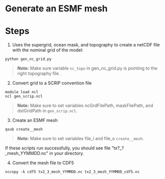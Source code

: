 # Generate an ESMF mesh

Steps
=====

1) Uses the supergrid, ocean mask, and topography to create a netCDF file with the nominal grid of the model:

```
python gen_nc_grid.py
```
> **Note:** Make sure variable ```nc_topo``` in gen_nc_grid.py is pointing to the right topography file .


2) Convert grid to a SCRIP convention file

```
module load ncl
ncl gen_scrip.ncl
```
> **Note:** Make sure to set variables ncGrdFilePath, maskFilePath, and dstGridPath in ```gen_scrip.ncl```.

3) Create an ESMF mesh

```
qsub create__mesh
```
> **Note:** Make sure to set variables file_i and file_o ```create__mesh```.

If these scripts run successfully, you should see file "tx?_?_mesh_YYMMDD.nc" in your directory.

4) Convert the mesh file to CDF5

```
nccopy -k cdf5 tx2_3_mesh_YYMMDD.nc tx2_3_mesh_YYMMDD_cdf5.nc
```

